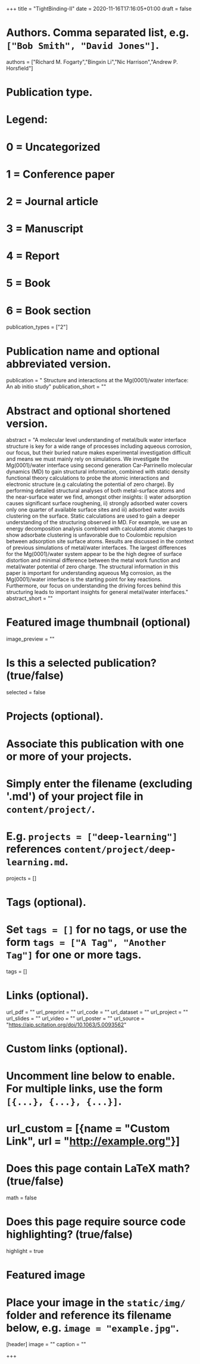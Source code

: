 +++
title = "TightBinding-II"
date = 2020-11-16T17:16:05+01:00
draft = false

# Authors. Comma separated list, e.g. `["Bob Smith", "David Jones"]`.
authors = ["Richard M. Fogarty","Bingxin Li","Nic Harrison","Andrew P. Horsfield"]

# Publication type.
# Legend:
# 0 = Uncategorized
# 1 = Conference paper
# 2 = Journal article
# 3 = Manuscript
# 4 = Report
# 5 = Book
# 6 = Book section
publication_types = ["2"]

# Publication name and optional abbreviated version.
publication = " Structure and interactions at the Mg(0001)/water interface: An ab initio study"
publication_short = ""

# Abstract and optional shortened version.
abstract = "A molecular level understanding of metal/bulk water interface structure is key for a wide range of processes including aqueous corrosion, our focus, but their buried nature makes experimental investigation difficult and means we must mainly rely on simulations. We investigate the Mg(0001)/water interface using second generation Car-Parrinello molecular dynamics (MD) to gain structural information, combined with static density functional theory calculations to probe the atomic interactions and electronic structure (e.g calculating the potential of zero charge). By performing detailed structural analyses of both metal-surface atoms and the near-surface water we find, amongst other insights: i) water adsorption causes significant surface roughening, ii) strongly adsorbed water covers only one quarter of available surface sites and iii) adsorbed water avoids clustering on the surface. Static calculations are used to gain a deeper understanding of the structuring observed in MD. For example, we use an energy decomposition analysis combined with calculated atomic charges to show adsorbate clustering is unfavorable due to Coulombic repulsion between adsorption site surface atoms. Results are discussed in the context of previous simulations of metal/water interfaces. The largest differences for the Mg(0001)/water system appear to be the high degree of surface distortion and minimal difference between the metal work function and metal/water potential of zero charge. The structural information in this paper is important for understanding aqueous Mg corrosion, as the Mg(0001)/water interface is the starting point for key reactions. Furthermore, our focus on understanding the driving forces behind this structuring leads to important insights for general metal/water interfaces." 
abstract_short = ""

# Featured image thumbnail (optional)
image_preview = ""

# Is this a selected publication? (true/false)
selected = false

# Projects (optional).
#   Associate this publication with one or more of your projects.
#   Simply enter the filename (excluding '.md') of your project file in `content/project/`.
#   E.g. `projects = ["deep-learning"]` references `content/project/deep-learning.md`.
projects = []

# Tags (optional).
#   Set `tags = []` for no tags, or use the form `tags = ["A Tag", "Another Tag"]` for one or more tags.
tags = []

# Links (optional).
url_pdf = ""
url_preprint = ""
url_code = ""
url_dataset = ""
url_project = ""
url_slides = ""
url_video = ""
url_poster = ""
url_source = "https://aip.scitation.org/doi/10.1063/5.0093562"

# Custom links (optional).
#   Uncomment line below to enable. For multiple links, use the form `[{...}, {...}, {...}]`.
# url_custom = [{name = "Custom Link", url = "http://example.org"}]

# Does this page contain LaTeX math? (true/false)
math = false

# Does this page require source code highlighting? (true/false)
highlight = true

# Featured image
# Place your image in the `static/img/` folder and reference its filename below, e.g. `image = "example.jpg"`.
[header]
image = ""
caption = ""

+++
